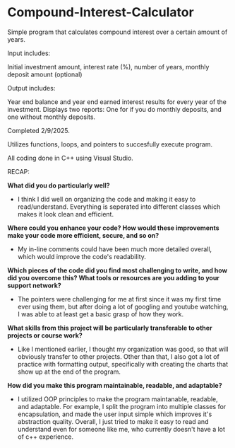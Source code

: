 # Compound-Interest-Calculator
Simple program that calculates compound interest over a certain amount of years.

Input includes:

Initial investment amount,
 interest rate (%),
 number of years,
 monthly deposit amount (optional)

Output includes:

Year end balance and year end earned interest results for every year of the investment.
Displays two reports: One for if you do monthly deposits, and one without monthly deposits.

Completed 2/9/2025.

Utilizes functions, loops, and pointers to succesfully execute program.

All coding done in C++ using Visual Studio.

RECAP:

**What did you do particularly well?**
- I think I did well on organizing the code and making it easy to read/understand. Everything is seperated into different classes which makes it look clean and efficient.

**Where could you enhance your code? How would these improvements make your code more efficient, secure, and so on?**
- My in-line comments could have been much more detailed overall, which would improve the code's readability.

**Which pieces of the code did you find most challenging to write, and how did you overcome this? What tools or resources are you adding to your support network?**
- The pointers were challenging for me at first since it was my first time ever using them, but after doing a lot of googling and youtube watching, I was able to at least get a basic grasp of how they work.

**What skills from this project will be particularly transferable to other projects or course work?**
- Like I mentioned earlier, I thought my organization was good, so that will obviously transfer to other projects. Other than that, I also got a lot of practice with formatting output, specifically with creating the charts that show up at the end of the program.

**How did you make this program maintainable, readable, and adaptable?**
- I utilized OOP principles to make the program maintanable, readable, and adaptable. For example, I split the program into multiple classes for encapsulation, and made the user input simple which improves it's abstraction quality. Overall, I just tried to make it easy to read and understand even for someone like me, who currently doesn't have a lot of c++ experience.
